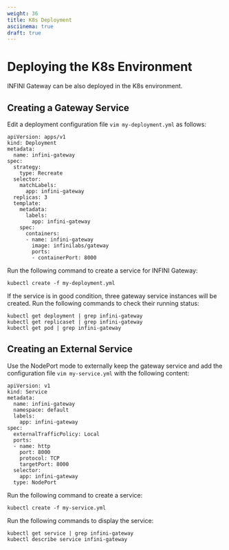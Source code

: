 ```yaml
---
weight: 36
title: K8s Deployment
asciinema: true
draft: true
---
```


# Deploying the K8s Environment

INFINI Gateway can be also deployed in the K8s environment.

## Creating a Gateway Service

Edit a deployment configuration file `vim my-deployment.yml` as follows:

```
apiVersion: apps/v1
kind: Deployment
metadata:
  name: infini-gateway
spec:
  strategy:
    type: Recreate
  selector:
    matchLabels:
      app: infini-gateway
  replicas: 3
  template:
    metadata:
      labels:
        app: infini-gateway
    spec:
      containers:
      - name: infini-gateway
        image: infinilabs/gateway
        ports:
        - containerPort: 8000
```

Run the following command to create a service for INFINI Gateway:

```
kubectl create -f my-deployment.yml
```

If the service is in good condition, three gateway service instances will be created. Run the following commands to check their running status:

```
kubectl get deployment | grep infini-gateway
kubectl get replicaset | grep infini-gateway
kubectl get pod | grep infini-gateway
```

## Creating an External Service

Use the NodePort mode to externally keep the gateway service and add the configuration file `vim my-service.yml` with the following content:

```
apiVersion: v1
kind: Service
metadata:
  name: infini-gateway
  namespace: default
  labels:
    app: infini-gateway
spec:
  externalTrafficPolicy: Local
  ports:
  - name: http
    port: 8000
    protocol: TCP
    targetPort: 8000
  selector:
    app: infini-gateway
  type: NodePort
```

Run the following command to create a service:

```
kubectl create -f my-service.yml
```

Run the following commands to display the service:

```
kubectl get service | grep infini-gateway
kubectl describe service infini-gateway
```
